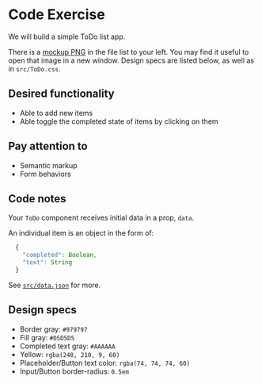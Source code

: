 # Code Exercise

We will build a simple ToDo list app.

There is a [mockup PNG](./mock-up.png) in the file list to your left. You may find it useful to open that image in a new window. Design specs are listed below, as well as in `src/ToDo.css`.

## Desired functionality

- Able to add new items
- Able toggle the completed state of items by clicking on them

## Pay attention to

- Semantic markup
- Form behaviors

## Code notes

Your `ToDo` component receives initial data in a prop, `data`.

An individual item is an object in the form of:

```javascript
  {
    "completed": Boolean,
    "text": String
  }
```

See [`src/data.json`](./src/data.json) for more.

## Design specs

- Border gray: `#979797`
- Fill gray: `#D5D5D5`
- Completed text gray: `#AAAAAA`
- Yellow: `rgba(248, 210, 9, 60)`
- Placeholder/Button text color: `rgba(74, 74, 74, 60)`
- Input/Button border-radius: `0.5em`
